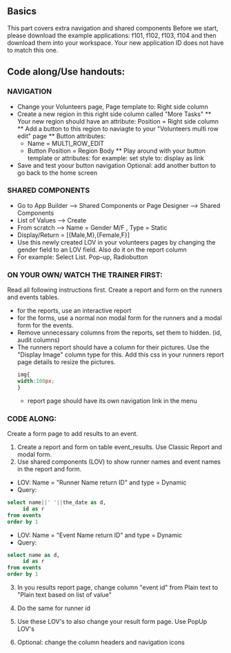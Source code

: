 ## Basics

This part covers extra navigation and shared components
Before we start, please download the example applications: f101, f102, f103, f104 and then download them into your workspace. Your new application ID does not have to match this one.

## Code along/Use handouts:

### NAVIGATION
- Change your Volunteers page, Page template to: Right side column
- Create a new region in this right side column called "More Tasks"
** Your new region should have an attribute: Position = Right side column
** Add a button to this region to naviagte to your "Volunteers multi row edit" page
** Button attributes:
  - Name = MULTI_ROW_EDIT
  - Button Position = Region Body
** Play around with your button template or attributes: for example: set style to: display as link
- Save and test yoour button navigation
Optional: add another button to go back to the home screen

### SHARED COMPONENTS
- Go to App Builder --> Shared Components or Page Designer --> Shared Components
- List of Values --> Create 
- From scratch --> Name = Gender M/F , Type = Static
- Display/Return = [{Male,M},{Female,F}]
- Use this newly created LOV in your volunteers pages by changing the gender field to an LOV field. Also do it on the report column
- For example: Select List. Pop-up, Radiobutton

### ON YOUR OWN/ WATCH THE TRAINER FIRST:
Read all following instructions first.
Create a report and form on the runners and events tables.
* for the reports, use an interactive report
* for the forms, use a normal non modal form for the runners and a modal form for the events.
* Remove unnecessary columns from the reports, set them to hidden. (id, audit columns)
* The runners report should have a column for their pictures. Use the "Display Image" column type for this. Add this css in your runners report page details to resize the pictures.
     ```` css
     img{
     width:100px;
     }
     ````
  *  report page should have its own navigation link in the menu

### CODE ALONG:
Create a form page to add results to an event.
1. Create a report and form on table event_results. Use Classic Report and modal form.
2. Use shared components (LOV) to show runner names and event names in the report and form.
  * LOV: Name = "Runner Name return ID" and type = Dynamic
  * Query:
  ```` sql
  select name||' '||the_date as d,
       id as r
  from events
  order by 1
  ````
  * LOV: Name = "Event Name return ID" and type = Dynamic
  * Query:
  ```` sql
  select name as d,
       id as r
  from events
  order by 1
  ````
3. In you results report page, change column "event id" from Plain text to "Plain text based on list of value"
4. Do the same for runner id
5. Use these LOV's to also change your result form page. Use PopUp LOV's

6. Optional: change the column headers and navigation icons







